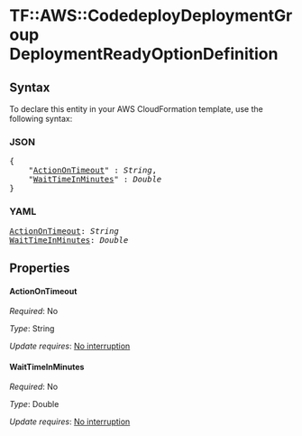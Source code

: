 # TF::AWS::CodedeployDeploymentGroup DeploymentReadyOptionDefinition

## Syntax

To declare this entity in your AWS CloudFormation template, use the following syntax:

### JSON

<pre>
{
    "<a href="#actionontimeout" title="ActionOnTimeout">ActionOnTimeout</a>" : <i>String</i>,
    "<a href="#waittimeinminutes" title="WaitTimeInMinutes">WaitTimeInMinutes</a>" : <i>Double</i>
}
</pre>

### YAML

<pre>
<a href="#actionontimeout" title="ActionOnTimeout">ActionOnTimeout</a>: <i>String</i>
<a href="#waittimeinminutes" title="WaitTimeInMinutes">WaitTimeInMinutes</a>: <i>Double</i>
</pre>

## Properties

#### ActionOnTimeout

_Required_: No

_Type_: String

_Update requires_: [No interruption](https://docs.aws.amazon.com/AWSCloudFormation/latest/UserGuide/using-cfn-updating-stacks-update-behaviors.html#update-no-interrupt)

#### WaitTimeInMinutes

_Required_: No

_Type_: Double

_Update requires_: [No interruption](https://docs.aws.amazon.com/AWSCloudFormation/latest/UserGuide/using-cfn-updating-stacks-update-behaviors.html#update-no-interrupt)


